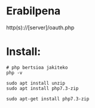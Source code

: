 # Erabilpena

http(s)://[server]/oauth.php

# Install:

```
# php bertsioa jakiteko
php -v

sudo apt install unzip
sudo apt install php7.3-zip

sudo apt-get install php7.3-zip
```
